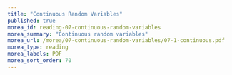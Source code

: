 ```yaml
---
title: "Continuous Random Variables"
published: true
morea_id: reading-07-continuous-random-variables
morea_summary: "Continuous random variables"
morea_url: /morea/07-continuous-random-variables/07-1-continuous.pdf
morea_type: reading
morea_labels: PDF
morea_sort_order: 70
---
```


